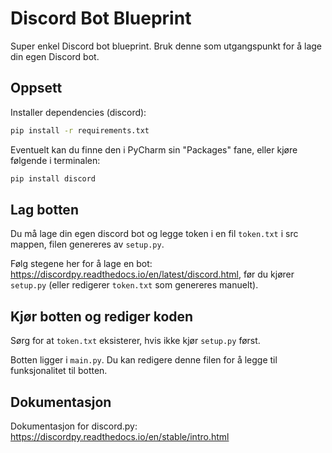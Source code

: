 # Discord Bot Blueprint
Super enkel Discord bot blueprint. Bruk denne som utgangspunkt for å lage din egen Discord bot.

## Oppsett
Installer dependencies (discord):
```bash
pip install -r requirements.txt
```

Eventuelt kan du finne den i PyCharm sin "Packages" fane, eller kjøre følgende i terminalen:
```bash
pip install discord
```

## Lag botten
Du må lage din egen discord bot og legge token i en fil `token.txt` i src mappen, filen genereres av `setup.py`.

Følg stegene her for å lage en bot: https://discordpy.readthedocs.io/en/latest/discord.html, før du kjører `setup.py` (eller redigerer `token.txt` som genereres manuelt).


## Kjør botten og rediger koden
Sørg for at `token.txt` eksisterer, hvis ikke kjør `setup.py` først.

Botten ligger i `main.py`. Du kan redigere denne filen for å legge til funksjonalitet til botten.

## Dokumentasjon
Dokumentasjon for discord.py: https://discordpy.readthedocs.io/en/stable/intro.html
